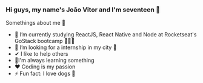 ### Hi guys, my name's João Vitor and I'm seventeen  👋


Somethings about me 👦

- 📘 I’m currently studying ReactJS, React Native and Node at Rocketseat's GoStack bootcamp 🚀🚀🚀
- 🔎 I’m looking for a internship in my city 🌆
- ✔ I like to help others 
- 💎I'm always learning something 
- ❤ Coding is my passion 
- ⚡ Fun fact: I love dogs 🐶

